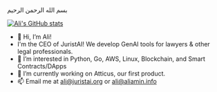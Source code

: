 بسم الله الرحمن الرحيم

[![Ali's GitHub stats](https://github-readme-stats.vercel.app/api?username=AliSMAmin)](https://github.com/AliSMAmin/github-readme-stats)

- 👋 Hi, I’m Ali!
- I'm the CEO of JuristAI! We develop GenAI tools for lawyers & other legal professionals.
- 👀 I’m interested in Python, Go, AWS, Linux, Blockchain, and Smart Contracts/DApps
- 🌱 I’m currently working on Atticus, our first product.
- 📫 Email me at ali@juristai.org or ali@aliamin.info

<!---
AliSMAmin/AliSMAmin is a ✨ special ✨ repository because its `README.md` (this file) appears on your GitHub profile.
You can click the Preview link to take a look at your changes.
--->
